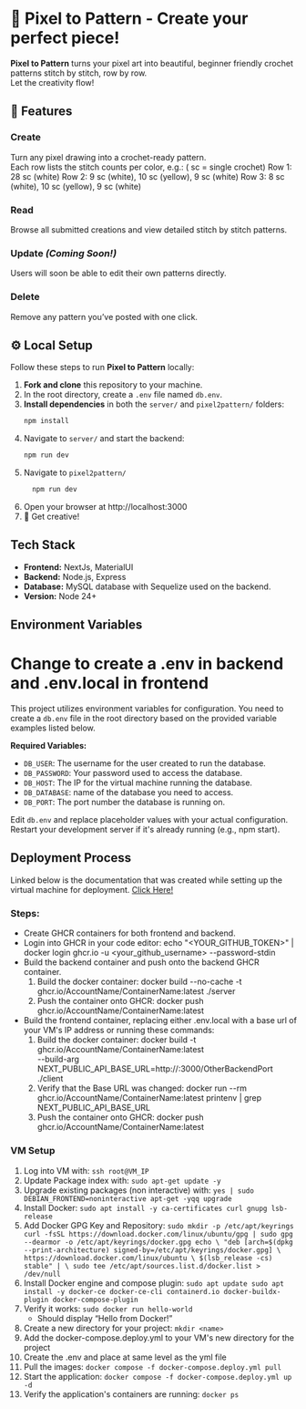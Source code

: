 # 🎨 Pixel to Pattern  - Create your perfect piece!

**Pixel to Pattern** turns your pixel art into beautiful, beginner friendly crochet patterns stitch by stitch, row by row.  
Let the creativity flow!




## 🧶 Features

### Create  
Turn any pixel drawing into a crochet-ready pattern.  
Each row lists the stitch counts per color, e.g.:
        ( sc = single crochet)
        Row 1: 28 sc (white)
        Row 2: 9 sc (white), 10 sc (yellow), 9 sc (white)
        Row 3: 8 sc (white), 10 sc (yellow), 9 sc (white)

### Read  
Browse all submitted creations and view detailed stitch by stitch patterns.

### Update *(Coming Soon!)*  
Users will soon be able to edit their own patterns directly.

### Delete  
Remove any pattern you’ve posted with one click.




## ⚙️ Local Setup

Follow these steps to run **Pixel to Pattern** locally:

1. **Fork and clone** this repository to your machine.  
2. In the root directory, create a `.env` file named `db.env`.  
3. **Install dependencies** in both the `server/` and `pixel2pattern/` folders:
   ```bash
   npm install
   ```
4. Navigate to `server/` and start the backend:
   ```bash
   npm run dev
   ```
5. Navigate to `pixel2pattern/`
   ```bash
     npm run dev
   ```
6. Open your browser at http://localhost:3000
7. 🎨 Get creative!




## Tech Stack
- **Frontend:** NextJs, MaterialUI
- **Backend:** Node.js, Express
- **Database:** MySQL database with Sequelize used on the backend.
- **Version:** Node 24+




## Environment Variables

# Change to create a .env in backend and .env.local in frontend

This project utilizes environment variables for configuration. You need to create a `db.env` file in the root directory based on the provided variable examples listed below.

   **Required Variables:**

   *   `DB_USER`: The username for the user created to run the database.
   *   `DB_PASSWORD`: Your password used to access the database.
   *   `DB_HOST`: The IP for the virtual machine running the database.
   *   `DB_DATABASE`: name of the database you need to access.
   *   `DB_PORT`: The port number the database is running on.

Edit `db.env` and replace placeholder values with your actual configuration.
Restart your development server if it's already running (e.g., npm start).


## Deployment Process
Linked below is the documentation that was created while setting up the virtual machine for deployment.
[Click Here!](https://loving-eye-8b5.notion.site/VM-Deployment-27e101a39e1480328574fee619f042d8)

### Steps:
- Create GHCR containers for both frontend and backend.
- Login into GHCR in your code editor: echo "<YOUR_GITHUB_TOKEN>" | docker login ghcr.io -u <your_github_username> --password-stdin
- Build the backend container and push onto the backend GHCR container.
   1. Build the docker container: docker build --no-cache -t ghcr.io/AccountName/ContainerName:latest ./server
   2. Push the container onto GHCR: docker push ghcr.io/AccountName/ContainerName:latest
- Build the frontend container, replacing either .env.local with a base url of your VM's IP address or running these commands:
   1. Build the docker container: docker build -t ghcr.io/AccountName/ContainerName:latest \
         --build-arg NEXT_PUBLIC_API_BASE_URL=http://<vm-ip>:3000/OtherBackendPort \
         ./client
   2. Verify that the Base URL was changed: docker run --rm ghcr.io/AccountName/ContainerName:latest printenv | grep NEXT_PUBLIC_API_BASE_URL
   3. Push the container onto GHCR: docker push ghcr.io/AccountName/ContainerName:latest

### VM Setup

1. Log into VM with: `ssh root@VM_IP`
2. Update Package index with: `sudo apt-get update -y`
3. Upgrade existing packages (non interactive) with: `yes | sudo DEBIAN_FRONTEND=noninteractive apt-get -yqq upgrade`
4. Install Docker: `sudo apt install -y ca-certificates curl gnupg lsb-release`
5. Add Docker GPG Key and Repository: `sudo mkdir -p /etc/apt/keyrings
curl -fsSL https://download.docker.com/linux/ubuntu/gpg | sudo gpg --dearmor -o /etc/apt/keyrings/docker.gpg
echo \
"deb [arch=$(dpkg --print-architecture) signed-by=/etc/apt/keyrings/docker.gpg] \
https://download.docker.com/linux/ubuntu \
$(lsb_release -cs) stable" | \
sudo tee /etc/apt/sources.list.d/docker.list > /dev/null`
6. Install Docker engine and compose plugin: `sudo apt update
sudo apt install -y docker-ce docker-ce-cli containerd.io docker-buildx-plugin docker-compose-plugin`
7. Verify it works: `sudo docker run hello-world`
   - Should display “Hello from Docker!”
8. Create a new directory for your project: `mkdir <name>`
9. Add the docker-compose.deploy.yml to your VM's new directory for the project
10. Create the .env and place at same level as the yml file
11. Pull the images: `docker compose -f docker-compose.deploy.yml pull`
12. Start the application: `docker compose -f docker-compose.deploy.yml up -d`
13. Verify the application's containers are running: `docker ps`